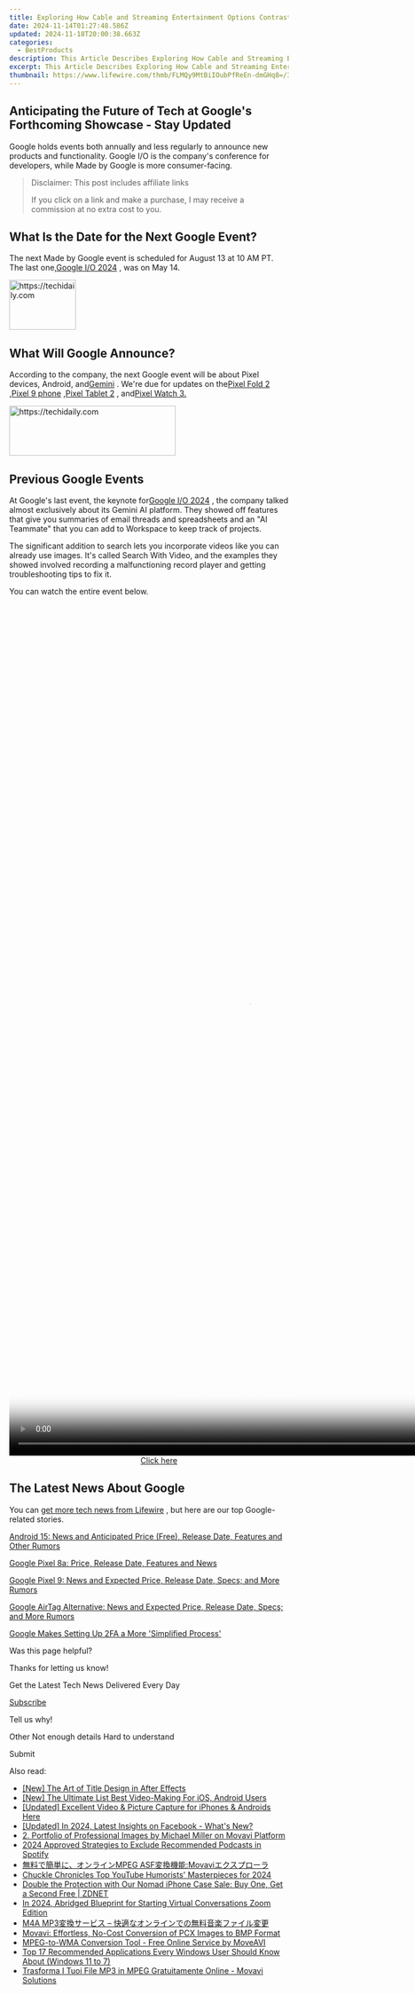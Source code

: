 ```yaml
---
title: Exploring How Cable and Streaming Entertainment Options Contrast
date: 2024-11-14T01:27:48.586Z
updated: 2024-11-18T20:00:38.663Z
categories:
  - BestProducts
description: This Article Describes Exploring How Cable and Streaming Entertainment Options Contrast
excerpt: This Article Describes Exploring How Cable and Streaming Entertainment Options Contrast
thumbnail: https://www.lifewire.com/thmb/FLMQy9MtBiIOubPfReEn-dmGHq8=/300x200/filters:no_upscale():max_bytes(150000):strip_icc():format(webp)/cable-vs-streaming-what-s-the-difference-5082949-1-66e52f4a2cd645908b38fbaf7fdf7e06.jpg
---
```


## Anticipating the Future of Tech at Google's Forthcoming Showcase - Stay Updated
 Google holds events both annually and less regularly to announce new products and functionality. Google I/O is the company's conference for developers, while Made by Google is more consumer-facing.

>  Disclaimer: This post includes affiliate links
>
>  If you click on a link and make a purchase, I may receive a commission at no extra cost to you.
>

## What Is the Date for the Next Google Event?

 The next Made by Google event is scheduled for August 13 at 10 AM PT. The last one,[Google I/O 2024](https://www.lifewire.com/google-io-5097160) , was on May 14.

<!-- affiliate ads begin -->
<a href="https://aligracehair.sjv.io/c/5597632/2135406/19272" target="_top" id="2135406">
  <img src="//a.impactradius-go.com/display-ad/19272-2135406" border="0" alt="https://techidaily.com" width="120" height="90"/>
</a>
<img height="0" width="0" src="https://aligracehair.sjv.io/i/5597632/2135406/19272" style="position:absolute;visibility:hidden;" border="0" />
<!-- affiliate ads end -->

## What Will Google Announce?

 According to the company, the next Google event will be about Pixel devices, Android, and[Gemini](https://www.lifewire.com/what-is-google-bard-7151624) . We're due for updates on the[Pixel Fold 2](https://www.lifewire.com/google-pixel-fold-2-8625299) ,[Pixel 9 phone](https://www.lifewire.com/google-pixel-9-8630767) ,[Pixel Tablet 2](https://www.lifewire.com/google-pixel-tablet-2-8600572) , and[Pixel Watch 3.](https://www.lifewire.com/google-pixel-watch-3-8431024)

<!-- affiliate ads begin -->
<a href="https://aligracehair.sjv.io/c/5597632/1948932/19272" target="_top" id="1948932">
  <img src="//a.impactradius-go.com/display-ad/19272-1948932" border="0" alt="https://techidaily.com" width="300" height="90"/>
</a>
<img height="0" width="0" src="https://aligracehair.sjv.io/i/5597632/1948932/19272" style="position:absolute;visibility:hidden;" border="0" />
<!-- affiliate ads end -->

## Previous Google Events

 At Google's last event, the keynote for[Google I/O 2024](https://www.lifewire.com/google-io-5097160) , the company talked almost exclusively about its Gemini AI platform. They showed off features that give you summaries of email threads and spreadsheets and an "AI Teammate" that you can add to Workspace to keep track of projects.

 The significant addition to search lets you incorporate videos like you can already use images. It's called Search With Video, and the examples they showed involved recording a malfunctioning record player and getting troubleshooting tips to fix it.

 You can watch the entire event below.

<!-- affiliate ads begin -->
<span id="1516072">
					<video width="864" height="1536" style="cursor:pointer"
           poster="//a.impactradius-go.com/display-clicktoplayimage/1516072.png"
           onclick="if(!this.playClicked){this.play();this.setAttribute('controls',true);this.playClicked=true;}">
	   <source src="//a.impactradius-go.com/display-ad/16446-1516072">
	   <img src="//a.impactradius-go.com/display-clicktoplayimage/1516072.png" style="border: none; height: 100%; width: 100%; object-fit: contain">
	</video>
	<div style="width:540px;text-align:center"><a href="javascript:window.open(decodeURIComponent('https%3A%2F%2Flaganoo.pxf.io%2Fc%2F5597632%2F1516072%2F16446'), '_blank');void(0);">Click here</a></div>
</span>
<img height="0" width="0" src="https://imp.pxf.io/i/5597632/1516072/16446" style="position:absolute;visibility:hidden;" border="0" />
<!-- affiliate ads end -->

## The Latest News About Google

 You can [get more tech news from Lifewire](https://www.lifewire.com/news-4795879) , but here are our top Google-related stories.

[Android 15: News and Anticipated Price (Free), Release Date, Features and Other Rumors](https://www.lifewire.com/android-15-7547471)

[Google Pixel 8a: Price, Release Date, Features and News](https://www.lifewire.com/google-pixel-8a-8613233)

[Google Pixel 9: News and Expected Price, Release Date, Specs; and More Rumors](https://www.lifewire.com/google-pixel-9-8630767)

[Google AirTag Alternative: News and Expected Price, Release Date, Specs; and More Rumors](https://www.lifewire.com/google-airtag-news-and-rumors-7371492)

[Google Makes Setting Up 2FA a More 'Simplified Process'](https://www.lifewire.com/google-simplified-setting-up-2fa-8644128)

Was this page helpful?

Thanks for letting us know!

 Get the Latest Tech News Delivered Every Day

[Subscribe](https://www.lifewire.com/#)

Tell us why!

 Other  Not enough details  Hard to understand

 Submit

<ins class="adsbygoogle"
     style="display:block"
     data-ad-format="autorelaxed"
     data-ad-client="ca-pub-7571918770474297"
     data-ad-slot="1223367746"></ins>

<ins class="adsbygoogle"
     style="display:block"
     data-ad-client="ca-pub-7571918770474297"
     data-ad-slot="8358498916"
     data-ad-format="auto"
     data-full-width-responsive="true"></ins>

<span class="atpl-alsoreadstyle">Also read:</span>
<div><ul>
<li><a href="https://some-guidance.techidaily.com/new-the-art-of-title-design-in-after-effects/"><u>[New] The Art of Title Design in After Effects</u></a></li>
<li><a href="https://facebook-video-share.techidaily.com/new-the-ultimate-list-best-video-making-for-ios-android-users/"><u>[New] The Ultimate List Best Video-Making For iOS, Android Users</u></a></li>
<li><a href="https://youtube-data.techidaily.com/ed-excellent-video-and-picture-capture-for-iphones-and-androids-here/"><u>[Updated] Excellent Video & Picture Capture for iPhones & Androids Here</u></a></li>
<li><a href="https://facebook-video-content.techidaily.com/updated-in-2024-latest-insights-on-facebook-whats-new/"><u>[Updated] In 2024, Latest Insights on Facebook - What's New?</u></a></li>
<li><a href="https://techtrends.techidaily.com/2-portfolio-of-professional-images-by-michael-miller-on-movavi-platform/"><u>2. Portfolio of Professional Images by Michael Miller on Movavi Platform</u></a></li>
<li><a href="https://some-guidance.techidaily.com/2024-approved-strategies-to-exclude-recommended-podcasts-in-spotify/"><u>2024 Approved Strategies to Exclude Recommended Podcasts in Spotify</u></a></li>
<li><a href="https://techtrends.techidaily.com/mpeg-asfmovavi/"><u>無料で簡単に、オンラインMPEG ASF変換機能:Movaviエクスプローラ</u></a></li>
<li><a href="https://youtube-zero.techidaily.com/le-chronicles-top-youtube-humorists-masterpieces-for-2024/"><u>Chuckle Chronicles Top YouTube Humorists' Masterpieces for 2024</u></a></li>
<li><a href="https://tech-renaissance.techidaily.com/double-the-protection-with-our-nomad-iphone-case-sale-buy-one-get-a-second-free-zdnet/"><u>Double the Protection with Our Nomad iPhone Case Sale: Buy One, Get a Second Free | ZDNET</u></a></li>
<li><a href="https://extra-tips.techidaily.com/in-2024-abridged-blueprint-for-starting-virtual-conversations-zoom-edition/"><u>In 2024, Abridged Blueprint for Starting Virtual Conversations Zoom Edition</u></a></li>
<li><a href="https://techtrends.techidaily.com/m4a-mp3/"><u>M4A MP3変換サービス – 快適なオンラインでの無料音楽ファイル変更</u></a></li>
<li><a href="https://techtrends.techidaily.com/movavi-effortless-no-cost-conversion-of-pcx-images-to-bmp-format/"><u>Movavi: Effortless, No-Cost Conversion of PCX Images to BMP Format</u></a></li>
<li><a href="https://techtrends.techidaily.com/mpeg-to-wma-conversion-tool-free-online-service-by-moveavi/"><u>MPEG-to-WMA Conversion Tool - Free Online Service by MoveAVI</u></a></li>
<li><a href="https://techtrends.techidaily.com/top-17-recommended-applications-every-windows-user-should-know-about-windows-11-to-7/"><u>Top 17 Recommended Applications Every Windows User Should Know About (Windows 11 to 7)</u></a></li>
<li><a href="https://techtrends.techidaily.com/trasforma-i-tuoi-file-mp3-in-mpeg-gratuitamente-online-movavi-solutions/"><u>Trasforma I Tuoi File MP3 in MPEG Gratuitamente Online - Movavi Solutions</u></a></li>
</ul></div>

